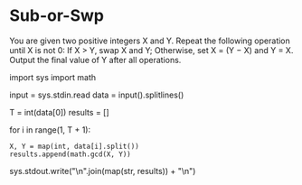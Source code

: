 # Sub-or-Swp

You are given two positive integers X and Y. Repeat the following operation until X is not 0:
If X > Y, swap X and Y;
Otherwise, set X = (Y − X) and Y = X.
Output the final value of Y after all operations.

import sys
import math

input = sys.stdin.read
data = input().splitlines()

T = int(data[0])
results = []

for i in range(1, T + 1):

    X, Y = map(int, data[i].split())
    results.append(math.gcd(X, Y))

sys.stdout.write("\n".join(map(str, results)) + "\n")
